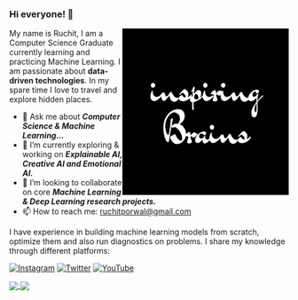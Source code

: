 ### Hi everyone! 👋

<!--
**ruchit687/ruchit687** is a ✨ _special_ ✨ repository because its `README.md` (this file) appears on your GitHub profile.
-->
<!-- ![inspiringbrains] (https://github.com/coding-ai/coding-ai/blob/master/IMG_4545.JPG) 
[![ReadMe Card](https://github-readme-stats.vercel.app/api/pin/?username=ruchit687&repo=)](https://github.com/ruchit687/github-readme-stats)
<a href='https://github.com/ruchit687/github-readme-stats'>
  <img align='center' src="https://github-readme-stats.vercel.app/api?username=ruchit687&count_private=true&show_icons=true&hide=issues,contribs" />
</a>
-->


<img align='right' height='300px' src="https://github.com/ruchit687/ruchit687/blob/main/NEWLogo.png" />

My name is Ruchit, I am a Computer Science Graduate currently learning and practicing Machine Learning.
I am passionate about **data-driven technologies**. In my spare time I love to travel and explore hidden places.

- 💬 Ask me about ***Computer Science & Machine Learning...***
- 🌱 I’m currently exploring & working on ***Explainable AI, Creative AI and Emotional AI.***
- 👯 I’m looking to collaborate on core ***Machine Learning & Deep Learning research projects.***
- 📫 How to reach me: ruchitporwal@gmail.com

I have experience in building machine learning models from scratch, optimize them and also run diagnostics on problems. I share my knowledge through different platforms:
<p align="left">
  <a href="https://www.instagram.com/inspiringbrains/"><img src="https://img.shields.io/badge/Instagram--_.svg?style=social&logo=instagram" alt="Instagram"></a>
  <a href="https://twitter.com/ruchit687/"><img src="https://img.shields.io/twitter/url?label=Twitter&style=social&url=https%3A%2F%2Ftwitter.com%2Fruchit687%2F" alt="Twitter"></a>
  <a href="https://www.youtube.com/channel/UC39AcNyG3Phn8Owo_-sNAtw?view_as=subscriber"><img src="https://img.shields.io/badge/YouTube--_.svg?style=social&logo=youtube" alt="YouTube"></a>
</p>

<a href='https://github.com/ruchit687/github-readme-stats'>
  <img align='center' src="https://github-readme-stats.vercel.app/api/top-langs/?username=ruchit687&layout=compact&hide=Jupyter%20Notebook&theme=yeblu" />
  <img align='center' src="https://github-readme-stats.vercel.app/api?username=ruchit687&custom_title=Ruchit's%20Github%20Stats&count_private=true&show_icons=true&hide=issues,contribs&theme=yeblu" />
</a>


